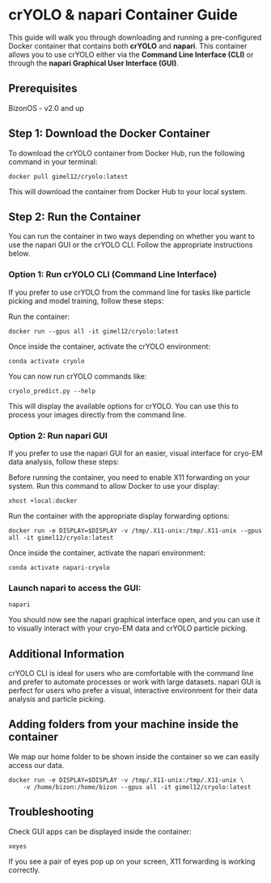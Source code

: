 # crYOLO & napari Container Guide

This guide will walk you through downloading and running a pre-configured Docker container that contains both **crYOLO** and **napari**. This container allows you to use crYOLO either via the **Command Line Interface (CLI)** or through the **napari Graphical User Interface (GUI)**.

## Prerequisites

BizonOS - v2.0 and up 

## Step 1: Download the Docker Container

To download the crYOLO container from Docker Hub, run the following command in your terminal:

```
docker pull gimel12/cryolo:latest
```
This will download the container from Docker Hub to your local system.

## Step 2: Run the Container
You can run the container in two ways depending on whether you want to use the napari GUI or the crYOLO CLI. Follow the appropriate instructions below.

### Option 1: Run crYOLO CLI (Command Line Interface)
If you prefer to use crYOLO from the command line for tasks like particle picking and model training, follow these steps:

Run the container:

```
docker run --gpus all -it gimel12/cryolo:latest
```
Once inside the container, activate the crYOLO environment:

```
conda activate cryolo
```
You can now run crYOLO commands like:

```
cryolo_predict.py --help
```
This will display the available options for crYOLO. You can use this to process your images directly from the command line.

### Option 2: Run napari GUI
If you prefer to use the napari GUI for an easier, visual interface for cryo-EM data analysis, follow these steps:

Before running the container, you need to enable X11 forwarding on your system. Run this command to allow Docker to use your display:

```
xhost +local:docker
```
Run the container with the appropriate display forwarding options:

```
docker run -e DISPLAY=$DISPLAY -v /tmp/.X11-unix:/tmp/.X11-unix --gpus all -it gimel12/cryolo:latest
```
Once inside the container, activate the napari environment:

```
conda activate napari-cryolo
```
### Launch napari to access the GUI:

```
napari
```
You should now see the napari graphical interface open, and you can use it to visually interact with your cryo-EM data and crYOLO particle picking.

## Additional Information
crYOLO CLI is ideal for users who are comfortable with the command line and prefer to automate processes or work with large datasets.
napari GUI is perfect for users who prefer a visual, interactive environment for their data analysis and particle picking.

## Adding folders from your machine inside the container

We map our home folder to be shown inside the container so we can easily access our data.
```
docker run -e DISPLAY=$DISPLAY -v /tmp/.X11-unix:/tmp/.X11-unix \
    -v /home/bizon:/home/bizon --gpus all -it gimel12/cryolo:latest
```



## Troubleshooting
Check GUI apps can be displayed inside the container:

```
xeyes
```
If you see a pair of eyes pop up on your screen, X11 forwarding is working correctly.
